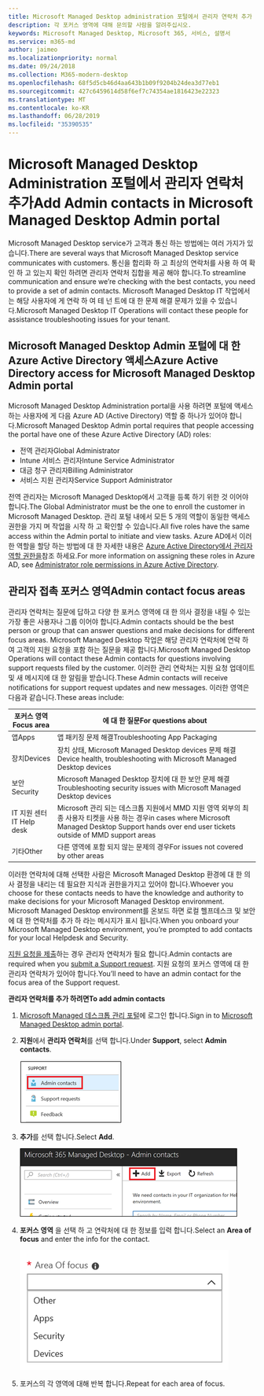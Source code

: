 ```yaml
---
title: Microsoft Managed Desktop administration 포털에서 관리자 연락처 추가
description: 각 포커스 영역에 대해 문의할 사람을 알려주십시오.
keywords: Microsoft Managed Desktop, Microsoft 365, 서비스, 설명서
ms.service: m365-md
author: jaimeo
ms.localizationpriority: normal
ms.date: 09/24/2018
ms.collection: M365-modern-desktop
ms.openlocfilehash: 68f5d5cb46d4aa643b1b09f9204b24dea3d77eb1
ms.sourcegitcommit: 427c6459614d58f6ef7c74354ae1816423e22323
ms.translationtype: MT
ms.contentlocale: ko-KR
ms.lasthandoff: 06/28/2019
ms.locfileid: "35390535"
---
```

# <a name="add-admin-contacts-in-microsoft-managed-desktop-admin-portal"></a><span data-ttu-id="be93e-104">Microsoft Managed Desktop Administration 포털에서 관리자 연락처 추가</span><span class="sxs-lookup"><span data-stu-id="be93e-104">Add Admin contacts in Microsoft Managed Desktop Admin portal</span></span>

<span data-ttu-id="be93e-105">Microsoft Managed Desktop service가 고객과 통신 하는 방법에는 여러 가지가 있습니다.</span><span class="sxs-lookup"><span data-stu-id="be93e-105">There are several ways that Microsoft Managed Desktop service communicates with customers.</span></span> <span data-ttu-id="be93e-106">통신을 합리화 하 고 최상의 연락처를 사용 하 여 확인 하 고 있는지 확인 하려면 관리자 연락처 집합을 제공 해야 합니다.</span><span class="sxs-lookup"><span data-stu-id="be93e-106">To streamline communication and ensure we’re checking with the best contacts, you need to provide a set of admin contacts.</span></span> <span data-ttu-id="be93e-107">Microsoft Managed Desktop IT 작업에서는 해당 사용자에 게 연락 하 여 테 넌 트에 대 한 문제 해결 문제가 있을 수 있습니다.</span><span class="sxs-lookup"><span data-stu-id="be93e-107">Microsoft Managed Desktop IT Operations will contact these people for assistance troubleshooting issues for your tenant.</span></span> 

## <a name="azure-active-directory-access-for-microsoft-managed-desktop-admin-portal"></a><span data-ttu-id="be93e-108">Microsoft Managed Desktop Admin 포털에 대 한 Azure Active Directory 액세스</span><span class="sxs-lookup"><span data-stu-id="be93e-108">Azure Active Directory access for Microsoft Managed Desktop Admin portal</span></span>

<span data-ttu-id="be93e-109">Microsoft Managed Desktop Administration portal을 사용 하려면 포털에 액세스 하는 사용자에 게 다음 Azure AD (Active Directory) 역할 중 하나가 있어야 합니다.</span><span class="sxs-lookup"><span data-stu-id="be93e-109">Microsoft Managed Desktop Admin portal requires that people accessing the portal have one of these Azure Active Directory (AD) roles:</span></span>
- <span data-ttu-id="be93e-110">전역 관리자</span><span class="sxs-lookup"><span data-stu-id="be93e-110">Global Administrator</span></span>
- <span data-ttu-id="be93e-111">Intune 서비스 관리자</span><span class="sxs-lookup"><span data-stu-id="be93e-111">Intune Service Administrator</span></span>
- <span data-ttu-id="be93e-112">대금 청구 관리자</span><span class="sxs-lookup"><span data-stu-id="be93e-112">Billing Administrator</span></span>
- <span data-ttu-id="be93e-113">서비스 지원 관리자</span><span class="sxs-lookup"><span data-stu-id="be93e-113">Service Support Administrator</span></span>

<span data-ttu-id="be93e-114">전역 관리자는 Microsoft Managed Desktop에서 고객을 등록 하기 위한 것 이어야 합니다.</span><span class="sxs-lookup"><span data-stu-id="be93e-114">The Global Administrator must be the one to enroll the customer in Microsoft Managed Desktop.</span></span> <span data-ttu-id="be93e-115">관리 포털 내에서 모든 5 개의 역할이 동일한 액세스 권한을 가지 며 작업을 시작 하 고 확인할 수 있습니다.</span><span class="sxs-lookup"><span data-stu-id="be93e-115">All five roles have the same access within the Admin portal to initiate and view tasks.</span></span> <span data-ttu-id="be93e-116">Azure AD에서 이러한 역할을 할당 하는 방법에 대 한 자세한 내용은 [Azure Active Directory에서 관리자 역할 권한을](https://docs.microsoft.com/azure/active-directory/users-groups-roles/directory-assign-admin-roles)참조 하세요.</span><span class="sxs-lookup"><span data-stu-id="be93e-116">For more information on assigning these roles in Azure AD, see [Administrator role permissions in Azure Active Directory](https://docs.microsoft.com/azure/active-directory/users-groups-roles/directory-assign-admin-roles).</span></span> 

## <a name="admin-contact-focus-areas"></a><span data-ttu-id="be93e-117">관리자 접촉 포커스 영역</span><span class="sxs-lookup"><span data-stu-id="be93e-117">Admin contact focus areas</span></span>

<span data-ttu-id="be93e-118">관리자 연락처는 질문에 답하고 다양 한 포커스 영역에 대 한 의사 결정을 내릴 수 있는 가장 좋은 사용자나 그룹 이어야 합니다.</span><span class="sxs-lookup"><span data-stu-id="be93e-118">Admin contacts should be the best person or group that can answer questions and make decisions for different focus areas.</span></span> <span data-ttu-id="be93e-119">Microsoft Managed Desktop 작업은 해당 관리자 연락처에 연락 하 여 고객의 지원 요청을 포함 하는 질문을 제공 합니다.</span><span class="sxs-lookup"><span data-stu-id="be93e-119">Microsoft Managed Desktop Operations will contact these Admin contacts for questions involving support requests filed by the customer.</span></span> <span data-ttu-id="be93e-120">이러한 관리 연락처는 지원 요청 업데이트 및 새 메시지에 대 한 알림을 받습니다.</span><span class="sxs-lookup"><span data-stu-id="be93e-120">These Admin contacts will receive notifications for support request updates and new messages.</span></span> <span data-ttu-id="be93e-121">이러한 영역은 다음과 같습니다.</span><span class="sxs-lookup"><span data-stu-id="be93e-121">These areas include:</span></span>

<span data-ttu-id="be93e-122">포커스 영역</span><span class="sxs-lookup"><span data-stu-id="be93e-122">Focus area</span></span> | <span data-ttu-id="be93e-123">에 대 한 질문</span><span class="sxs-lookup"><span data-stu-id="be93e-123">For questions about</span></span>
--- | ---
<span data-ttu-id="be93e-124">앱</span><span class="sxs-lookup"><span data-stu-id="be93e-124">Apps</span></span> | <span data-ttu-id="be93e-125">앱 패키징 문제 해결</span><span class="sxs-lookup"><span data-stu-id="be93e-125">Troubleshooting App Packaging</span></span>
<span data-ttu-id="be93e-126">장치</span><span class="sxs-lookup"><span data-stu-id="be93e-126">Devices</span></span> | <span data-ttu-id="be93e-127">장치 상태, Microsoft Managed Desktop devices 문제 해결</span><span class="sxs-lookup"><span data-stu-id="be93e-127">Device health, troubleshooting with Microsoft Managed Desktop devices</span></span>
<span data-ttu-id="be93e-128">보안</span><span class="sxs-lookup"><span data-stu-id="be93e-128">Security</span></span> | <span data-ttu-id="be93e-129">Microsoft Managed Desktop 장치에 대 한 보안 문제 해결</span><span class="sxs-lookup"><span data-stu-id="be93e-129">Troubleshooting security issues with Microsoft Managed Desktop devices</span></span>
<span data-ttu-id="be93e-130">IT 지원 센터</span><span class="sxs-lookup"><span data-stu-id="be93e-130">IT Help desk</span></span> | <span data-ttu-id="be93e-131">Microsoft 관리 되는 데스크톱 지원에서 MMD 지원 영역 외부의 최종 사용자 티켓을 사용 하는 경우</span><span class="sxs-lookup"><span data-stu-id="be93e-131">in cases where Microsoft Managed Desktop Support hands over end user tickets outside of MMD support areas</span></span> 
<span data-ttu-id="be93e-132">기타</span><span class="sxs-lookup"><span data-stu-id="be93e-132">Other</span></span> | <span data-ttu-id="be93e-133">다른 영역에 포함 되지 않는 문제의 경우</span><span class="sxs-lookup"><span data-stu-id="be93e-133">For issues not covered by other areas</span></span>

<span data-ttu-id="be93e-134">이러한 연락처에 대해 선택한 사람은 Microsoft Managed Desktop 환경에 대 한 의사 결정을 내리는 데 필요한 지식과 권한을가지고 있어야 합니다.</span><span class="sxs-lookup"><span data-stu-id="be93e-134">Whoever you choose for these contacts needs to have the knowledge and authority to make decisions for your Microsoft Managed Desktop environment.</span></span> <span data-ttu-id="be93e-135">Microsoft Managed Desktop environment를 온보드 하면 로컬 헬프데스크 및 보안에 대 한 연락처를 추가 하 라는 메시지가 표시 됩니다.</span><span class="sxs-lookup"><span data-stu-id="be93e-135">When you onboard your Microsoft Managed Desktop environment, you’re prompted to add contacts for your local Helpdesk and Security.</span></span> 

<span data-ttu-id="be93e-136">[지원 요청을 제출](../working-with-managed-desktop/support.md)하는 경우 관리자 연락처가 필요 합니다.</span><span class="sxs-lookup"><span data-stu-id="be93e-136">Admin contacts are required when you [submit a Support request](../working-with-managed-desktop/support.md).</span></span> <span data-ttu-id="be93e-137">지원 요청의 포커스 영역에 대 한 관리자 연락처가 있어야 합니다.</span><span class="sxs-lookup"><span data-stu-id="be93e-137">You’ll need to have an admin contact for the focus area of the Support request.</span></span> 

<span data-ttu-id="be93e-138">**관리자 연락처를 추가 하려면**</span><span class="sxs-lookup"><span data-stu-id="be93e-138">**To add admin contacts**</span></span>

1.  <span data-ttu-id="be93e-139">[Microsoft Managed 데스크톱 관리 포털](http://aka.ms/mwaasportal)에 로그인 합니다.</span><span class="sxs-lookup"><span data-stu-id="be93e-139">Sign in to [Microsoft Managed Desktop admin portal](http://aka.ms/mwaasportal).</span></span> 

2.  <span data-ttu-id="be93e-140">**지원**에서 **관리자 연락처**를 선택 합니다.</span><span class="sxs-lookup"><span data-stu-id="be93e-140">Under **Support**, select **Admin contacts**.</span></span> 

    ![지원 메뉴, 관리자 연락처](images/admincontacts.png)

3. <span data-ttu-id="be93e-142">**추가**를 선택 합니다.</span><span class="sxs-lookup"><span data-stu-id="be93e-142">Select **Add**.</span></span>

    ![관리 포털 추가 단추](images/adminadd.png)

4.  <span data-ttu-id="be93e-144">**포커스 영역** 을 선택 하 고 연락처에 대 한 정보를 입력 합니다.</span><span class="sxs-lookup"><span data-stu-id="be93e-144">Select an **Area of focus** and enter the info for the contact.</span></span> 

    ![포커스 영역 목록](images/areaoffocus.png)

5. <span data-ttu-id="be93e-146">포커스의 각 영역에 대해 반복 합니다.</span><span class="sxs-lookup"><span data-stu-id="be93e-146">Repeat for each area of focus.</span></span> 

